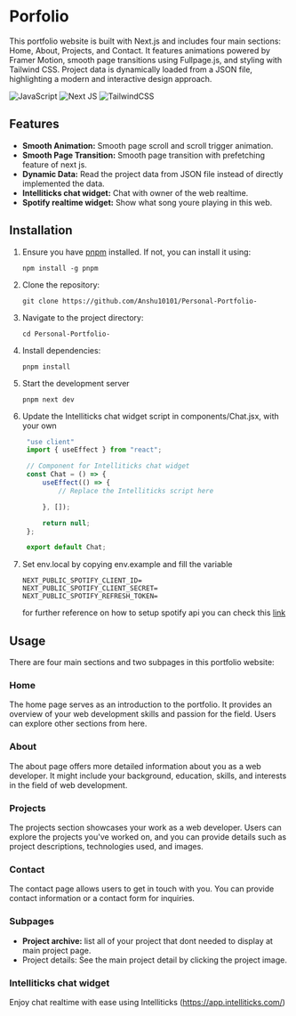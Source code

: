 # Porfolio 
This portfolio website is built with Next.js and includes four main sections: Home, About, Projects, and Contact. It features animations powered by Framer Motion, smooth page transitions using Fullpage.js, and styling with Tailwind CSS. Project data is dynamically loaded from a JSON file, highlighting a modern and interactive design approach.

![JavaScript](https://img.shields.io/badge/javascript-%23323330.svg?style=for-the-badge&logo=javascript&logoColor=%23F7DF1E) ![Next JS](https://img.shields.io/badge/Next-black?style=for-the-badge&logo=next.js&logoColor=white) ![TailwindCSS](https://img.shields.io/badge/tailwindcss-%2338B2AC.svg?style=for-the-badge&logo=tailwind-css&logoColor=white)

## Features

* **Smooth Animation:** Smooth page scroll and scroll trigger animation.
* **Smooth Page Transition:** Smooth page transition with prefetching feature of next js.
* **Dynamic Data:** Read the project data from JSON file instead of directly implemented the data.
* **Intelliticks chat widget:** Chat with owner of the web realtime.
* **Spotify realtime widget:** Show what song youre playing in this web.

## Installation

1. Ensure you have [pnpm](https://pnpm.io/) installed. If not, you can install it using:

   ```shell
   npm install -g pnpm
   ```
2. Clone the repository:

   ```shell
   git clone https://github.com/Anshu10101/Personal-Portfolio-
   ```
3. Navigate to the project directory:

   ```shell
   cd Personal-Portfolio-

   ```
4. Install dependencies:

   ```
   pnpm install
   ```
5. Start the development server

   ```shell
   pnpm next dev
   ```
6. Update the Intelliticks chat widget script in components/Chat.jsx, with your own

   ```javascript
    "use client"
    import { useEffect } from "react";

    // Component for Intelliticks chat widget
    const Chat = () => {
    	useEffect(() => {
    		// Replace the Intelliticks script here

    	}, []);

    	return null;
    };

    export default Chat;
   ```
7. Set env.local by copying env.example and fill the variable

   ```
   NEXT_PUBLIC_SPOTIFY_CLIENT_ID=
   NEXT_PUBLIC_SPOTIFY_CLIENT_SECRET=
   NEXT_PUBLIC_SPOTIFY_REFRESH_TOKEN=
   ```

   for further reference on how to setup spotify api you can check this [link ](https://leerob.io/blog/spotify-api-nextjs "leerob blog")

## Usage

There are four main sections and two subpages in this portfolio website:

### Home

The home page serves as an introduction to the portfolio. It provides an overview of your web development skills and passion for the field. Users can explore other sections from here.

### About

The about page offers more detailed information about you as a web developer. It might include your background, education, skills, and interests in the field of web development.

### Projects

The projects section showcases your work as a web developer. Users can explore the projects you've worked on, and you can provide details such as project descriptions, technologies used, and images.

### Contact

The contact page allows users to get in touch with you. You can provide contact information or a contact form for inquiries.

### Subpages

- **Project archive:** list all of your project that dont needed to display at main project page.
- Project details: See the main project detail by clicking the project image.

### Intelliticks chat widget

Enjoy chat realtime with ease using Intelliticks (https://app.intelliticks.com/)
